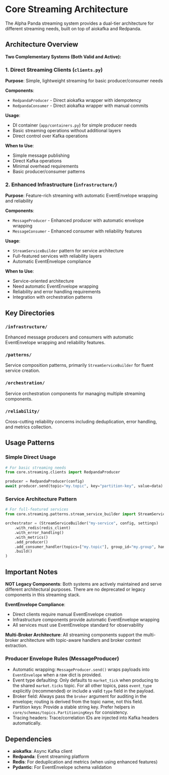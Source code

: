 # Core Streaming Architecture

The Alpha Panda streaming system provides a dual-tier architecture for different streaming needs, built on top of aiokafka and Redpanda.

## Architecture Overview

**Two Complementary Systems (Both Valid and Active):**

### 1. Direct Streaming Clients (`clients.py`)
**Purpose**: Simple, lightweight streaming for basic producer/consumer needs

**Components**:
- `RedpandaProducer` - Direct aiokafka wrapper with idempotency
- `RedpandaConsumer` - Direct aiokafka wrapper with manual commits

**Usage**:
- DI container (`app/containers.py`) for simple producer needs
- Basic streaming operations without additional layers
- Direct control over Kafka operations

**When to Use**:
- Simple message publishing
- Direct Kafka operations
- Minimal overhead requirements
- Basic producer/consumer patterns

### 2. Enhanced Infrastructure (`infrastructure/`)
**Purpose**: Feature-rich streaming with automatic EventEnvelope wrapping and reliability

**Components**:
- `MessageProducer` - Enhanced producer with automatic envelope wrapping
- `MessageConsumer` - Enhanced consumer with reliability features

**Usage**:
- `StreamServiceBuilder` pattern for service architecture
- Full-featured services with reliability layers
- Automatic EventEnvelope compliance

**When to Use**:
- Service-oriented architecture
- Need automatic EventEnvelope wrapping
- Reliability and error handling requirements
- Integration with orchestration patterns

## Key Directories

### `/infrastructure/`
Enhanced message producers and consumers with automatic EventEnvelope wrapping and reliability features.

### `/patterns/`
Service composition patterns, primarily `StreamServiceBuilder` for fluent service creation.

### `/orchestration/`
Service orchestration components for managing multiple streaming components.

### `/reliability/`
Cross-cutting reliability concerns including deduplication, error handling, and metrics collection.

## Usage Patterns

### Simple Direct Usage
```python
# For basic streaming needs
from core.streaming.clients import RedpandaProducer

producer = RedpandaProducer(config)
await producer.send(topic="my.topic", key="partition-key", value=data)
```

### Service Architecture Pattern
```python
# For full-featured services
from core.streaming.patterns.stream_service_builder import StreamServiceBuilder

orchestrator = (StreamServiceBuilder("my-service", config, settings)
    .with_redis(redis_client)
    .with_error_handling()
    .with_metrics()
    .add_producer()
    .add_consumer_handler(topics=["my.topic"], group_id="my.group", handler_func=handler)
    .build()
)
```

## Important Notes

**NOT Legacy Components**: Both systems are actively maintained and serve different architectural purposes. There are no deprecated or legacy components in this streaming stack.

**EventEnvelope Compliance**: 
- Direct clients require manual EventEnvelope creation
- Infrastructure components provide automatic EventEnvelope wrapping
- All services must use EventEnvelope standard for observability

**Multi-Broker Architecture**: All streaming components support the multi-broker architecture with topic-aware handlers and broker context extraction.

### Producer Envelope Rules (MessageProducer)
- Automatic wrapping: `MessageProducer.send()` wraps payloads into `EventEnvelope` when a raw dict is provided.
- Event type defaulting: Only defaults to `market_tick` when producing to the shared `market.ticks` topic. For all other topics, pass `event_type` explicitly (recommended) or include a valid `type` field in the payload.
- Broker field: Always pass the `broker` argument for auditing in the envelope; routing is derived from the topic name, not this field.
- Partition keys: Provide a stable string key. Prefer helpers in `core/schemas/topics.PartitioningKeys` for consistency.
- Tracing headers: Trace/correlation IDs are injected into Kafka headers automatically.

## Dependencies

- **aiokafka**: Async Kafka client
- **Redpanda**: Event streaming platform
- **Redis**: For deduplication and metrics (when using enhanced features)
- **Pydantic**: For EventEnvelope schema validation
